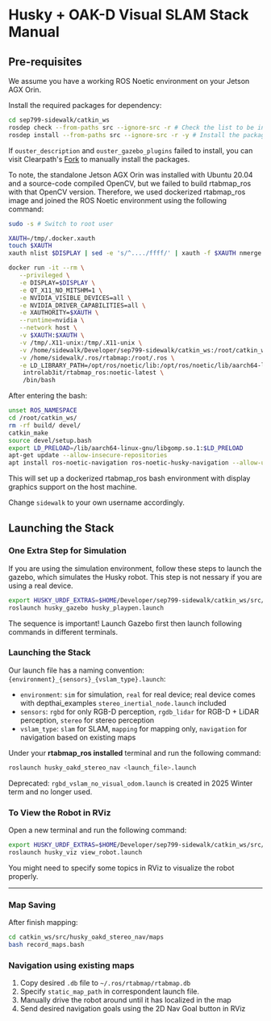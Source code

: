# Husky + OAK-D Visual SLAM Stack Manual

## Pre-requisites

We assume you have a working ROS Noetic environment on your Jetson AGX Orin. 

Install the required packages for dependency:
```bash
cd sep799-sidewalk/catkin_ws
rosdep check --from-paths src --ignore-src -r # Check the list to be installed
rosdep install --from-paths src --ignore-src -r -y # Install the packages without prompting
```

If `ouster_description` and `ouster_gazebo_plugins` failed to install, you can visit Clearpath's [Fork](https://github.com/clearpathrobotics/ouster_description) to manually install the packages.

To note, the standalone Jetson AGX Orin was installed with Ubuntu 20.04 and a source-code compiled OpenCV, but we failed to build rtabmap_ros with that OpenCV version. Therefore, we used dockerized rtabmap_ros image and joined the ROS Noetic environment using the following command:

```bash
sudo -s # Switch to root user

XAUTH=/tmp/.docker.xauth
touch $XAUTH
xauth nlist $DISPLAY | sed -e 's/^..../ffff/' | xauth -f $XAUTH nmerge -

docker run -it --rm \
   --privileged \
   -e DISPLAY=$DISPLAY \
   -e QT_X11_NO_MITSHM=1 \
   -e NVIDIA_VISIBLE_DEVICES=all \
   -e NVIDIA_DRIVER_CAPABILITIES=all \
   -e XAUTHORITY=$XAUTH \
   --runtime=nvidia \
   --network host \
   -v $XAUTH:$XAUTH \
   -v /tmp/.X11-unix:/tmp/.X11-unix \
   -v /home/sidewalk/Developer/sep799-sidewalk/catkin_ws:/root/catkin_ws \
   -v /home/sidewalk/.ros/rtabmap:/root/.ros \
   -e LD_LIBRARY_PATH=/opt/ros/noetic/lib:/opt/ros/noetic/lib/aarch64-linux-gnu:/usr/lib/aarch64-linux-gnu/tegra \
    introlab3it/rtabmap_ros:noetic-latest \
    /bin/bash
```

After entering the bash:
```bash
unset ROS_NAMESPACE
cd /root/catkin_ws/
rm -rf build/ devel/
catkin_make
source devel/setup.bash
export LD_PRELOAD=/lib/aarch64-linux-gnu/libgomp.so.1:$LD_PRELOAD
apt-get update --allow-insecure-repositories
apt install ros-noetic-navigation ros-noetic-husky-navigation --allow-unauthenticated -y # GlobalPlanner is required for move_base to work properly
```

This will set up a dockerized rtabmap_ros bash environment with display graphics support on the host machine. 

Change `sidewalk` to your own username accordingly.

## Launching the Stack

### One Extra Step for Simulation

If you are using the simulation environment, follow these steps to launch the gazebo, which simulates the Husky robot. This step is not nessary if you are using a real device.

```bash
export HUSKY_URDF_EXTRAS=$HOME/Developer/sep799-sidewalk/catkin_ws/src/husky_oakd_stereo_nav/urdf/mcm07_customization.urdf.xacro
roslaunch husky_gazebo husky_playpen.launch
```

The sequence is important! Launch Gazebo first then launch following commands in different terminals.

### Launching the Stack

Our launch file has a naming convention: `{environment}_{sensors}_{vslam_type}.launch`:
- `environment`: `sim` for simulation, `real` for real device; real device comes with depthai_examples `stereo_inertial_node.launch` included 
- `sensors`: `rgbd` for only RGB-D perception, `rgdb_lidar` for RGB-D + LiDAR perception, `stereo` for stereo perception
- `vslam_type`: `slam` for SLAM, `mapping` for mapping only, `navigation` for navigation based on existing maps

Under your **rtabmap_ros installed** terminal and run the following command:
```bash
roslaunch husky_oakd_stereo_nav <launch_file>.launch
```

Deprecated: `rgbd_vslam_no_visual_odom.launch` is created in 2025 Winter term and no longer used. 

### To View the Robot in RViz

Open a new terminal and run the following command:

```bash
export HUSKY_URDF_EXTRAS=$HOME/Developer/sep799-sidewalk/catkin_ws/src/husky_oakd_stereo_nav/urdf/mcm07_customization.urdf.xacro
roslaunch husky_viz view_robot.launch
```

You might need to specify some topics in RViz to visualize the robot properly.

---

### Map Saving

After finish mapping:

```bash
cd catkin_ws/src/husky_oakd_stereo_nav/maps
bash record_maps.bash
```

### Navigation using existing maps

1. Copy desired `.db` file to `~/.ros/rtabmap/rtabmap.db`
2. Specify `static_map_path` in correspondent launch file. 
3. Manually drive the robot around until it has localized in the map
4. Send desired navigation goals using the 2D Nav Goal button in RViz